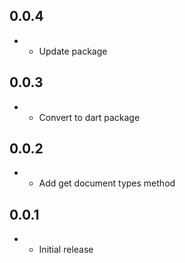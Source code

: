 ## 0.0.4

* - Update package

## 0.0.3

* - Convert to dart package

## 0.0.2

* - Add get document types method

## 0.0.1

* - Initial release
